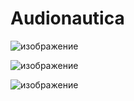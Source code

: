 # Audionautica

![изображение](https://github.com/Kaelesty/project-fullstack-audionautica/assets/74826130/5fcb4f2f-c923-42a0-a8fd-88941051715c)

![изображение](https://github.com/Kaelesty/project-fullstack-audionautica/assets/74826130/949d94d6-03d2-4b0b-b364-ef79b465c00d)

![изображение](https://github.com/Kaelesty/project-fullstack-audionautica/assets/74826130/ae067fd5-7d84-42b0-9f78-03a2fcb79864)


